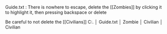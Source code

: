 Guide.txt : There is nowhere to escape, delete the [[Zombies]] by clicking it to highlight it, then pressing backspace or delete

Be careful to not delete the [[Civilians]]
C:.
│ Guide.txt
│ Zombie
│ Civilian
│ Civilian